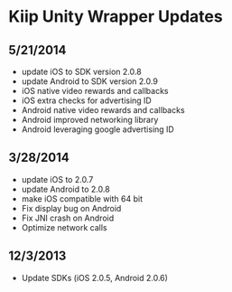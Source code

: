 # Kiip Unity Wrapper Updates

## 5/21/2014

- update iOS to SDK version 2.0.8
- update Android to SDK version 2.0.9
- iOS native video rewards and callbacks
- iOS extra checks for advertising ID
- Android native video rewards and callbacks
- Android improved networking library
- Android leveraging google advertising ID

## 3/28/2014

- update iOS to 2.0.7
- update Android to 2.0.8
- make iOS compatible with 64 bit
- Fix display bug on Android
- Fix JNI crash on Android
- Optimize network calls

## 12/3/2013

- Update SDKs (iOS 2.0.5, Android 2.0.6)